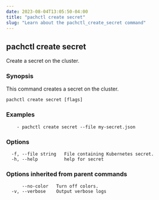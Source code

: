 ```yaml
---
date: 2023-08-04T13:05:50-04:00
title: "pachctl create secret"
slug: "Learn about the pachctl_create_secret command"
---
```


## pachctl create secret

Create a secret on the cluster.

### Synopsis

This command creates a secret on the cluster.

```
pachctl create secret [flags]
```

### Examples

```
	- pachctl create secret --file my-secret.json
```

### Options

```
  -f, --file string   File containing Kubernetes secret.
  -h, --help          help for secret
```

### Options inherited from parent commands

```
      --no-color   Turn off colors.
  -v, --verbose    Output verbose logs
```

